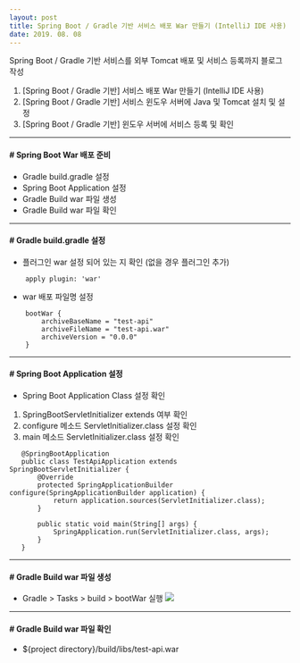 ```yaml
---
layout: post
title: Spring Boot / Gradle 기반 서비스 배포 War 만들기 (IntelliJ IDE 사용)
date: 2019. 08. 08
---
```


Spring Boot / Gradle 기반 서비스를 외부 Tomcat 배포 및 서비스 등록까지 블로그 작성
 1. [Spring Boot / Gradle 기반] 서비스 배포 War 만들기 (IntelliJ IDE 사용)
 2. [Spring Boot / Gradle 기반] 서비스 윈도우 서버에 Java 및 Tomcat 설치 및 설정
 3. [Spring Boot / Gradle 기반] 윈도우 서버에 서비스 등록 및 확인


- - -

#### # Spring Boot War 배포 준비
* Gradle build.gradle 설정
* Spring Boot Application 설정
* Gradle Build war 파일 생성
* Gradle Build war 파일 확인


- - -

#### # Gradle build.gradle 설정
* 플러그인 war 설정 되어 있는 지 확인 (없을 경우 플러그인 추가)
```[java]
	apply plugin: 'war'
```

* war 배포 파일명 설정
```[java]
	bootWar {
		archiveBaseName = "test-api"
		archiveFileName = "test-api.war"
		archiveVersion = "0.0.0"
	}
```

- - -

#### # Spring Boot Application 설정
* Spring Boot Application Class 설정 확인
 1. SpringBootServletInitializer extends 여부 확인
 2. configure 메소드 ServletInitializer.class 설정 확인
 3. main 메소드 ServletInitializer.class 설정 확인

 ```[java]
	@SpringBootApplication
	public class TestApiApplication extends SpringBootServletInitializer {
		@Override
		protected SpringApplicationBuilder configure(SpringApplicationBuilder application) {
			return application.sources(ServletInitializer.class);
		}

		public static void main(String[] args) {
			SpringApplication.run(ServletInitializer.class, args);
		}
	}
 ```

- - -

#### # Gradle Build war 파일 생성
 * Gradle > Tasks > build > bootWar 실행
![](http://baboototo.github.io/images/blogs/springboot/springboot-war-export.png)

- - -

#### # Gradle Build war 파일 확인
 * ${project directory}/build/libs/test-api.war

